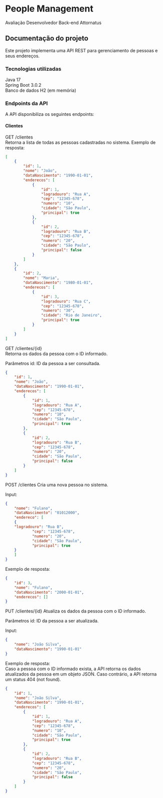 # People Management
Avaliação Desenvolvedor Back-end Attornatus

## Documentação do projeto
Este projeto implementa uma API REST para gerenciamento de pessoas e seus endereços.

### Tecnologias utilizadas
Java 17<br>
Spring Boot 3.0.2<br>
Banco de dados H2 (em memória)
### Endpoints da API
A API disponibiliza os seguintes endpoints:

#### Clientes
GET /clientes<br>
Retorna a lista de todas as pessoas cadastradas no sistema.
Exemplo de resposta:
```json
[
    {
        "id": 1,
        "nome": "João",
        "dataNascimento": "1990-01-01",
        "enderecos": [
            {
                "id": 1,
                "logradouro": "Rua A",
                "cep": "12345-678",
                "numero": "10",
                "cidade": "São Paulo",
                "principal": true
            },
            {
                "id": 2,
                "logradouro": "Rua B",
                "cep": "12345-678",
                "numero": "20",
                "cidade": "São Paulo",
                "principal": false
            }
        ]
    },
    {
        "id": 2,
        "nome": "Maria",
        "dataNascimento": "1980-01-01",
        "enderecos": [
            {
                "id": 3,
                "logradouro": "Rua C",
                "cep": "12345-678",
                "numero": "30",
                "cidade": "Rio de Janeiro",
                "principal": true
            }
        ]
    }
]
```
GET /clientes/{id}<br>
Retorna os dados da pessoa com o ID informado.

Parâmetros
id: ID da pessoa a ser consultada.
```json
{
    "id": 1,
    "nome": "João",
    "dataNascimento": "1990-01-01",
    "enderecos": [
        {
            "id": 1,
            "logradouro": "Rua A",
            "cep": "12345-678",
            "numero": "10",
            "cidade": "São Paulo",
            "principal": true
        },
        {
            "id": 2,
            "logradouro": "Rua B",
            "cep": "12345-678",
            "numero": "20",
            "cidade": "São Paulo",
            "principal": false
        }
    ]
}
```
POST /clientes
Cria uma nova pessoa no sistema.

Input:
```json
{
    "nome": "Fulano",
    "dataNascimento": "01012000",
    "endereco": [
    {
    "logradouro": "Rua B",
            "cep": "12345-678",
            "numero": "20",
            "cidade": "São Paulo",
            "principal": true
    }
    ]
}
```
Exemplo de resposta:
```json
{
    "id": 3,
    "nome": "Fulano",
    "dataNascimento": "2000-01-01",
    "enderecos": []
}
```
PUT /clientes/{id}
Atualiza os dados da pessoa com o ID informado.

Parâmetros
id: ID da pessoa a ser atualizada.

Input:
```json
{
    "nome": "João Silva",
    "dataNascimento": "1990-01-01"
}
```
Exemplo de resposta:<br>
Caso a pessoa com o ID informado exista, a API retorna os dados atualizados da pessoa em um objeto JSON. Caso contrário, a API retorna um status 404 (not found).
```json
{
    "id": 1,
    "nome": "João Silva",
    "dataNascimento": "1990-01-01",
    "enderecos": [
        {
            "id": 1,
            "logradouro": "Rua A",
            "cep": "12345-678",
            "numero": "10",
            "cidade": "São Paulo",
            "principal": true
        },
        {
            "id": 2,
            "logradouro": "Rua B",
            "cep": "12345-678",
            "numero": "20",
            "cidade": "São Paulo",
            "principal": false
        }
    ]
}
```
